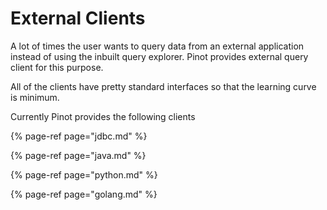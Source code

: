 # External Clients

A lot of times the user wants to query data from an external application instead of using the inbuilt query explorer. Pinot provides external query client for this purpose.  
  
All of the clients have pretty standard interfaces so that the learning curve is minimum.

Currently Pinot provides the following clients

{% page-ref page="jdbc.md" %}

{% page-ref page="java.md" %}

{% page-ref page="python.md" %}

{% page-ref page="golang.md" %}

